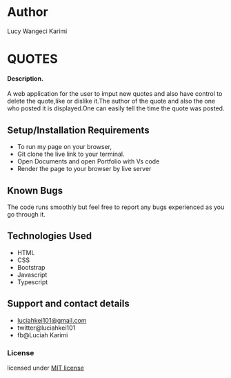 # Author
Lucy Wangeci Karimi
# QUOTES
#### Description.
A web application  for the user to imput new quotes and also have control to delete the quote,like or dislike it.The author of the quote and also the one who posted it is displayed.One can easily tell the time the quote was posted.
## Setup/Installation Requirements
* To run my page on your browser,
* Git clone the live link to your terminal.
* Open Documents and open Portfolio with Vs code
* Render the page to your browser by live server
## Known Bugs
  The code runs smoothly but feel free to report any bugs experienced as you go through it.
## Technologies Used
* HTML
* CSS
* Bootstrap
* Javascript
* Typescript
## Support and contact details
* luciahkei101@gmail.com
* twitter@luciahkei101
* fb@Luciah Karimi
### License
 licensed under [MIT license](LICENSE)